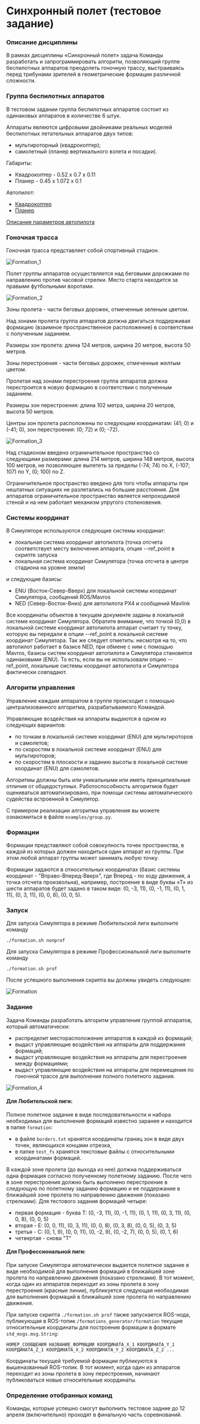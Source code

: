 Синхронный полет (тестовое задание)
================

### Описание дисциплины

В рамках дисциплины «Синхронный полет» задача Команды разработать и запрограммировать алгоритм, позволяющий группе беспилотных аппаратов преодолеть гоночную трассу, выстраиваясь перед трибунами зрителей в геометрические формации различной сложности.

### Группа беспилотных аппаратов

В тестовом задании группа беспилотных аппаратов состоит из одинаковых аппаратов в количестве 6 штук.

Аппараты являются цифровыми двойниками реальных моделей беспилотных летательных аппаратов двух типов:

* мультироторный (квадрокоптер);
* самолетный (планер вертикального взлета и посадки).

Габариты:

* Квадрокоптер - 0.52 х 0.7 х 0.11
* Планер - 0.45 х 1.072 х 0.1

Автопилот:

* [Квадрокоптер](https://github.com/acsl-mipt/drone-games/blob/main/.resources/iris.params)
* [Планер](https://github.com/acsl-mipt/drone-games/blob/main/.resources/standard_vtol.params)

[Описание параметров автопилота](https://docs.px4.io/master/en/advanced_config/parameter_reference.html)

### Гоночная трасса

Гоночная трасса представляет собой спортивный стадион.

![Formation_1](https://github.com/acsl-mipt/drone-games/blob/main/.imgs/1.png)

Полет группы аппаратов осуществляется над беговыми дорожками по направлению против часовой стрелки. Место старта находится за правыми футбольными воротами.

![Formation_2](https://github.com/acsl-mipt/drone-games/blob/main/.imgs/2.png)

Зоны пролета - части беговых дорожек, отмеченные зеленым цветом.

Над зонами пролета группа аппаратов должна двигаться поддерживая формацию (взаимное пространственное расположение) в соответствии с полученным заданием.

Размеры зон пролета: длина 124 метров, ширина 20 метров, высота 50 метров.

Зоны перестроения - части беговых дорожек, отмеченные желтым цветом.

Пролетая над зонами перестроения группа аппаратов должна перестроится в новую формацию в соответствии с полученным заданием.

Размеры зон перестроения: длина 102 метра, ширина 20 метров, высота 50 метров.

Центры зон пролета расположены по следующим координатам: (41; 0) и (-41; 0), зон перестроения: (0; 72) и (0; -72).

![Formation_3](https://github.com/acsl-mipt/drone-games/blob/main/.imgs/3.png)

Над стадионом введено ограничительное пространство со следующими размерами: длина 214 метров, ширина 148 метров, высота 100 метров, не позволяющее вылететь за пределы (-74; 74) по X, (-107; 107) по Y, (0; 100) по Z.

Ограничительное пространство введено для того чтобы аппараты при нештатных ситуациях не разлетались на большие расстояния. Для аппаратов ограничительное пространство является непроходимой стеной и на нем работает механизм упругого столкновения.

### Системы координат

В Симуляторе используются следующие системы координат:

* локальная система координат автопилота (точка отсчета соответствует месту включения аппарата, опция --ref_point в скрипте запуска
* локальная система координат Симулятора (точка отсчета в центре стадиона на уровне земли)

и следующие базисы:

* ENU (Восток-Север-Вверх) для локальной системы координат Симулятора, сообщений ROS/Mavros
* NED (Север-Восток-Вниз) для автопилота PX4 и сообщений Mavlink

Все координаты объектов в текущем документе заданы в локальной системе координат Симулятора.
Обратите внимание, что точкой (0,0) в локальной системе координат автопилота аппарат считает ту точку, которую вы передали в опции --ref_point в локальной системе координат Симулятора.
Так же следует отметить: несмотря на то, что автопилот работает в базисе NED, при обмене с ним с помощью Mavros, базисы систем координат автопилота и Симулятора становятся одинаковыми (ENU). То есть, если вы не использовали опцию --ref_point, локальные системы координат автопилота и Симулятора фактически совпадают.

### Алгоритм управления

Управление каждым аппаратом в группе происходит с помощью централизованного алгоритма, разрабатываемого Командой.

Управляющие воздействия на аппараты выдаются в одном из следующих вариантов:

* по точкам в локальной системе координат (ENU) для мультироторов и самолетов;
* по скоростям в локальной системе координат (ENU) для мультироторов;
* по скоростям в плоскости и заданию высоты в локальной системе координат (ENU) для самолетов.

Алгоритмы должны быть или уникальными или иметь принципиальные отличия от общедоступных. Работоспособность алгоритмов будет оцениваться автоматизировано, при помощи системы автоматического судейства встроенной в Симулятор.

С примером реализации алгоритма управления вы можете ознакомиться в файле `examples/group.py`.

### Формации

Формации представляют собой совокупность точек пространства, в каждой из которых должен находиться один аппарат из группы. При этом любой аппарат группы может занимать любую точку.

Формации задаются в относительных координатах (базис системы координат - "Вправо-Вперед-Вверх", где Вперед - по ходу движения, а точка отсчета произвольна), например, построение в виде буквы «Т» из шести аппаратов будет задано в таком виде: (0, -3, 11), (0, -1, 11), (0, 1, 11), (0, 3, 11), (0, 0, 8), (0, 0, 5).

### Запуск

Для запуска Симулятора в режиме Любительской лиги выполните команду

```
./formation.sh nonprof
```

Для запуска Симулятора в режиме Профессиональной лиги выполните команду

```
./formation.sh prof
```

После успешного выполнения скрипта вы должны увидеть следующее:

![Formation](https://github.com/acsl-mipt/drone-games/blob/main/.imgs/formation.png)

### Задание

Задача Команды разработать алгоритм управления группой аппаратов, который автоматически:

* распределит месторасположение аппаратов в каждой из формаций;
* выдаст управляющие воздействия на аппараты для поддержания формаций;
* выдаст управляющие воздействия на аппараты для перестроения между формациями;
* выдаст управляющие воздействия на аппараты для перемещения по гоночной трассе для выполнения полного полетного задания.

![Formation_4](https://github.com/acsl-mipt/drone-games/blob/main/.imgs/4.png)

#### Для Любительской лиги:

Полное полетное задание в виде последовательности и набора необходимых для выполнения формаций известно заранее и находится в папке `formation`:

* в файле `borders.txt` хранятся координаты границ зон в виде двух точек, являющихся концами отрезка,
* в папке `test_fs` хранятся текстовые файлы с относительными координатами формаций.

В каждой зоне пролета (до выхода из нее) должна поддерживаться одна формация согласно полученному полетному заданию. После чего в зоне перестроения должно быть выполнено перестроение в следующую по полетному заданию формацию и ее поддержание в ближайшей зоне пролета по направлению движения (показано стрелками). Для тестового задания формаций четыре:

* первая формация - буква Т: (0, -3, 11), (0, -1, 11), (0, 1, 11), (0, 3, 11), (0, 0, 8), (0, 0, 5)
* вторая - Е: (0, 0, 11), (0, 3, 11), (0, 0, 8), (0, 3, 8), (0, 0, 5), (0, 3, 5)
* третья - С: (0, 1, 9), (0, 0, 11), (0, -2, 9), (0, -2, 7), (0, 0, 5), (0, 1, 6)
* четвертая - снова "Т"

#### Для Профессиональной лиги:

При запуске Симулятора автоматически выдается полетное задание в виде необходимой для выполнения формаций в ближайшей зоне пролета по направлению движения (показано стрелками). В тот момент, когда один из аппаратов переходит из зоны пролета в зону перестроения (красные линии), публикуется следующая необходимая для выполнения формаций в ближайшей зоне пролета по направлению движения.

При запуске скрипта `./formation.sh prof` также запускается ROS-нода, публикующая в ROS-топик `/formations_generator/formation` текущие относительные координаты для построения формации в формате `std_msgs.msg.String`:

```
НОМЕР_СООБЩЕНИЯ НАЗВАНИЕ_ФОРМАЦИИ КООРДИНАТА_X_1 КООРДИНАТА_Y_1 КООРДИНАТА_Z_1 КООРДИНАТА_X_2 КООРДИНАТА_Y_2 КООРДИНАТА_Z_2 ...
```

Координаты текущей требуемой формации публикуются в вышеназванный ROS-топик. В тот момент, когда один из аппаратов переходит из зоны пролета в зону перестроения, начинают публиковаться новые относительные координаты.

### Определение отобранных команд

Команды, которые успешно смогут выполнить тестовое задние до 12 апреля (включительно) проходят в финальную часть соревнований.
